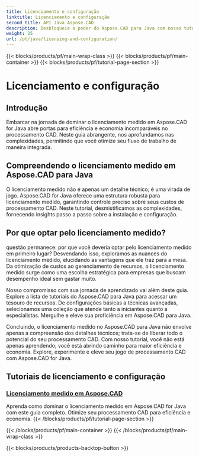 ```yaml
---
title: Licenciamento e configuração
linktitle: Licenciamento e configuração
second_title: API Java Aspose.CAD
description: Desbloqueie o poder do Aspose.CAD para Java com nosso tutorial de licenciamento medido. Otimize o processamento CAD de maneira eficiente e econômica para aumentar a produtividade.
weight: 25
url: /pt/java/licensing-and-configuration/
---
```


{{< blocks/products/pf/main-wrap-class >}}
{{< blocks/products/pf/main-container >}}
{{< blocks/products/pf/tutorial-page-section >}}

# Licenciamento e configuração

## Introdução

Embarcar na jornada de dominar o licenciamento medido em Aspose.CAD for Java abre portas para eficiência e economia incomparáveis no processamento CAD. Neste guia abrangente, nos aprofundamos nas complexidades, permitindo que você otimize seu fluxo de trabalho de maneira integrada.

## Compreendendo o licenciamento medido em Aspose.CAD para Java

O licenciamento medido não é apenas um detalhe técnico; é uma virada de jogo. Aspose.CAD for Java oferece uma estrutura robusta para licenciamento medido, garantindo controle preciso sobre seus custos de processamento CAD. Neste tutorial, desmistificamos as complexidades, fornecendo insights passo a passo sobre a instalação e configuração.

## Por que optar pelo licenciamento medido?

questão permanece: por que você deveria optar pelo licenciamento medido em primeiro lugar? Desvendando isso, exploramos as nuances do licenciamento medido, elucidando as vantagens que ele traz para a mesa. Da otimização de custos ao gerenciamento de recursos, o licenciamento medido surge como uma escolha estratégica para empresas que buscam desempenho ideal sem gastar muito.

Nosso compromisso com sua jornada de aprendizado vai além deste guia. Explore a lista de tutoriais do Aspose.CAD para Java para acessar um tesouro de recursos. De configurações básicas a técnicas avançadas, selecionamos uma coleção que atende tanto a iniciantes quanto a especialistas. Mergulhe e eleve sua proficiência em Aspose.CAD para Java.

Concluindo, o licenciamento medido no Aspose.CAD para Java não envolve apenas a compreensão dos detalhes técnicos; trata-se de liberar todo o potencial do seu processamento CAD. Com nosso tutorial, você não está apenas aprendendo; você está abrindo caminho para maior eficiência e economia. Explore, experimente e eleve seu jogo de processamento CAD com Aspose.CAD for Java.
## Tutoriais de licenciamento e configuração
### [Licenciamento medido em Aspose.CAD](./metered-licensing-in-aspose-cad/)
Aprenda como dominar o licenciamento medido em Aspose.CAD for Java com este guia completo. Otimize seu processamento CAD para eficiência e economia.
{{< /blocks/products/pf/tutorial-page-section >}}

{{< /blocks/products/pf/main-container >}}
{{< /blocks/products/pf/main-wrap-class >}}

{{< blocks/products/products-backtop-button >}}
